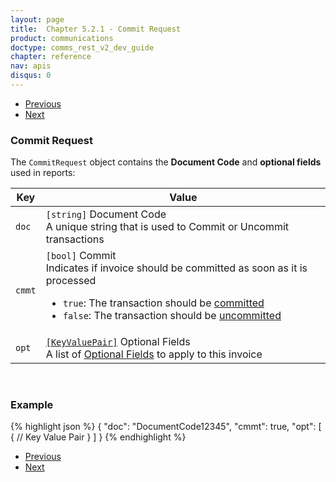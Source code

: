 ```yaml
---
layout: page
title:  Chapter 5.2.1 - Commit Request
product: communications
doctype: comms_rest_v2_dev_guide
chapter: reference
nav: apis
disqus: 0
---
```


<ul class="pager">
  <li class="previous"><a href="/communications/dev-guide_rest_v2/reference/reporting-information/"><i class="glyphicon glyphicon-chevron-left"></i>Previous</a></li>
  <li class="next"><a href="/communications/dev-guide_rest_v2/reference/commit-response/">Next<i class="glyphicon glyphicon-chevron-right"></i></a></li>
</ul>

<h3>Commit Request</h3>

The <code>CommitRequest</code> object contains the <b>Document Code</b> and <b>optional fields</b> used in reports:

<div class="mobile-table">
  <table class="styled-table">
    <thead>
      <tr>
        <th>Key</th>
        <th>Value</th>
      </tr>
    </thead>
    <tbody>
      <tr>
            <td><code>doc</code></td>
            <td><code>[string]</code> Document Code
            <br/>
            A unique string that is used to Commit or Uncommit transactions
            </td>
        </tr>
        <tr>
            <td><code>cmmt</code></td>
            <td><code>[bool]</code> Commit
            <br/>
            Indicates if invoice should be committed as soon as it is processed
            <ul class="dev-guide-list">
                <li><code>true</code>: The transaction should be <a class="dev-guide-link" href="/communications/dev-guide_rest_v2/commit-uncommit/">committed</a></li>
                <li><code>false</code>: The transaction should be <a class="dev-guide-link" href="/communications/dev-guide_rest_v2/commit-uncommit/">uncommitted</a></li>
            </ul>
            </td>
        </tr>
        <tr>
            <td><code>opt</code></td>
            <td><a class="dev-guide-link" href="/communications/dev-guide_rest_v2/reference/key-value-pair/"><code>[KeyValuePair]</code></a> Optional Fields
            <br/>
            A list of <a class="dev-guide-link" href="/communications/dev-guide_rest_v2/reference/key-value-pair/">Optional Fields</a> to apply to this invoice
            </td>
        </tr>
    </tbody>
  </table>
</div>
<br>

<h3>Example</h3>

{% highlight json %}
{
  "doc": "DocumentCode12345",
  "cmmt": true,
  "opt": [
  {
      // Key Value Pair
    }
  ]
}
{% endhighlight %}

<ul class="pager">
  <li class="previous"><a href="/communications/dev-guide_rest_v2/reference/reporting-information/"><i class="glyphicon glyphicon-chevron-left"></i>Previous</a></li>
  <li class="next"><a href="/communications/dev-guide_rest_v2/reference/commit-response/">Next<i class="glyphicon glyphicon-chevron-right"></i></a></li>
</ul>